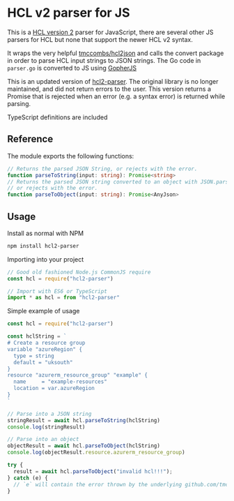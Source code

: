 # HCL v2 parser for JS

This is a [HCL version 2](https://pkg.go.dev/github.com/hashicorp/hcl/v2#readme-changes-in-2-0) parser for JavaScript, there are several other JS parsers for HCL but none that support the newer HCL v2 syntax.

It wraps the very helpful [tmccombs/hcl2json](https://github.com/tmccombs/hcl2json) and calls the convert package in order to parse HCL input strings to JSON strings. The Go code in `parser.go` is converted to JS using [GopherJS](https://github.com/gopherjs/gopherjs)

This is an updated version of [hcl2-parser](https://www.npmjs.com/package/hcl2-parser). The original library is no longer maintained, and did not return errors to the user. This version returns a Promise that is rejected when an error (e.g. a syntax error) is returned while parsing.

TypeScript definitions are included

## Reference

The module exports the following functions:

```ts
// Returns the parsed JSON String, or rejects with the error.
function parseToString(input: string): Promise<string>
// Returns the parsed JSON string converted to an object with JSON.parse(),
// or rejects with the error.
function parseToObject(input: string): Promise<AnyJson>
```

## Usage

Install as normal with NPM

```bash
npm install hcl2-parser
```

Importing into your project

```ts
// Good old fashioned Node.js CommonJS require
const hcl = require("hcl2-parser")

// Import with ES6 or TypeScript
import * as hcl = from "hcl2-parser"
```

Simple example of usage

```js
const hcl = require("hcl2-parser")

const hclString = `
# Create a resource group
variable "azureRegion" {
  type = string
  default = "uksouth"
}
resource "azurerm_resource_group" "example" {
  name     = "example-resources"
  location = var.azureRegion
}
`

// Parse into a JSON string
stringResult = await hcl.parseToString(hclString)
console.log(stringResult)

// Parse into an object
objectResult = await hcl.parseToObject(hclString)
console.log(objectResult.resource.azurerm_resource_group)

try {
  result = await hcl.parseToObject("invalid hcl!!!");
} catch (e) {
  // `e` will contain the error thrown by the underlying github.com/tmccombs/hcl2json library.
}
```
